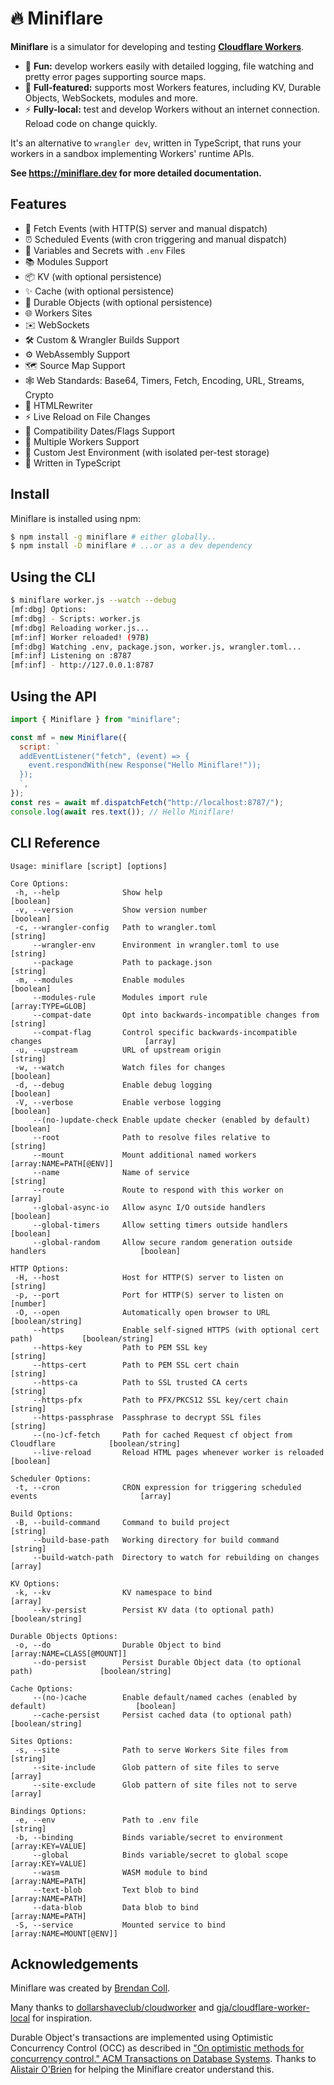 # 🔥 Miniflare

**Miniflare** is a simulator for developing and testing
[**Cloudflare Workers**](https://workers.cloudflare.com/).

- 🎉 **Fun:** develop workers easily with detailed logging, file watching and
  pretty error pages supporting source maps.
- 🔋 **Full-featured:** supports most Workers features, including KV, Durable
  Objects, WebSockets, modules and more.
- ⚡ **Fully-local:** test and develop Workers without an internet connection.
  Reload code on change quickly.

It's an alternative to `wrangler dev`, written in TypeScript, that runs your
workers in a sandbox implementing Workers' runtime APIs.

**See <https://miniflare.dev> for more detailed documentation.**

## Features

- 📨 Fetch Events (with HTTP(S) server and manual dispatch)
- ⏰ Scheduled Events (with cron triggering and manual dispatch)
- 🔑 Variables and Secrets with `.env` Files
- 📚 Modules Support
- 📦 KV (with optional persistence)
- ✨ Cache (with optional persistence)
- 📌 Durable Objects (with optional persistence)
- 🌐 Workers Sites
- ✉️ WebSockets
- 🛠 Custom & Wrangler Builds Support
- ⚙️ WebAssembly Support
- 🗺 Source Map Support
- 🕸 Web Standards: Base64, Timers, Fetch, Encoding, URL, Streams, Crypto
- 📄 HTMLRewriter
- ⚡️ Live Reload on File Changes
- 📅 Compatibility Dates/Flags Support
- 🔌 Multiple Workers Support
- 🤹 Custom Jest Environment (with isolated per-test storage)
- 💪 Written in TypeScript

## Install

Miniflare is installed using npm:

```sh
$ npm install -g miniflare # either globally..
$ npm install -D miniflare # ...or as a dev dependency
```

## Using the CLI

```sh
$ miniflare worker.js --watch --debug
[mf:dbg] Options:
[mf:dbg] - Scripts: worker.js
[mf:dbg] Reloading worker.js...
[mf:inf] Worker reloaded! (97B)
[mf:dbg] Watching .env, package.json, worker.js, wrangler.toml...
[mf:inf] Listening on :8787
[mf:inf] - http://127.0.0.1:8787
```

## Using the API

```js
import { Miniflare } from "miniflare";

const mf = new Miniflare({
  script: `
  addEventListener("fetch", (event) => {
    event.respondWith(new Response("Hello Miniflare!"));
  });
  `,
});
const res = await mf.dispatchFetch("http://localhost:8787/");
console.log(await res.text()); // Hello Miniflare!
```

## CLI Reference

```
Usage: miniflare [script] [options]

Core Options:
 -h, --help              Show help                                                           [boolean]
 -v, --version           Show version number                                                 [boolean]
 -c, --wrangler-config   Path to wrangler.toml                                                [string]
     --wrangler-env      Environment in wrangler.toml to use                                  [string]
     --package           Path to package.json                                                 [string]
 -m, --modules           Enable modules                                                      [boolean]
     --modules-rule      Modules import rule                                         [array:TYPE=GLOB]
     --compat-date       Opt into backwards-incompatible changes from                         [string]
     --compat-flag       Control specific backwards-incompatible changes                       [array]
 -u, --upstream          URL of upstream origin                                               [string]
 -w, --watch             Watch files for changes                                             [boolean]
 -d, --debug             Enable debug logging                                                [boolean]
 -V, --verbose           Enable verbose logging                                              [boolean]
     --(no-)update-check Enable update checker (enabled by default)                          [boolean]
     --root              Path to resolve files relative to                                    [string]
     --mount             Mount additional named workers                        [array:NAME=PATH[@ENV]]
     --name              Name of service                                                      [string]
     --route             Route to respond with this worker on                                  [array]
     --global-async-io   Allow async I/O outside handlers                                    [boolean]
     --global-timers     Allow setting timers outside handlers                               [boolean]
     --global-random     Allow secure random generation outside handlers                     [boolean]

HTTP Options:
 -H, --host              Host for HTTP(S) server to listen on                                 [string]
 -p, --port              Port for HTTP(S) server to listen on                                 [number]
 -O, --open              Automatically open browser to URL                            [boolean/string]
     --https             Enable self-signed HTTPS (with optional cert path)           [boolean/string]
     --https-key         Path to PEM SSL key                                                  [string]
     --https-cert        Path to PEM SSL cert chain                                           [string]
     --https-ca          Path to SSL trusted CA certs                                         [string]
     --https-pfx         Path to PFX/PKCS12 SSL key/cert chain                                [string]
     --https-passphrase  Passphrase to decrypt SSL files                                      [string]
     --(no-)cf-fetch     Path for cached Request cf object from Cloudflare            [boolean/string]
     --live-reload       Reload HTML pages whenever worker is reloaded                       [boolean]

Scheduler Options:
 -t, --cron              CRON expression for triggering scheduled events                       [array]

Build Options:
 -B, --build-command     Command to build project                                             [string]
     --build-base-path   Working directory for build command                                  [string]
     --build-watch-path  Directory to watch for rebuilding on changes                          [array]

KV Options:
 -k, --kv                KV namespace to bind                                                  [array]
     --kv-persist        Persist KV data (to optional path)                           [boolean/string]

Durable Objects Options:
 -o, --do                Durable Object to bind                             [array:NAME=CLASS[@MOUNT]]
     --do-persist        Persist Durable Object data (to optional path)               [boolean/string]

Cache Options:
     --(no-)cache        Enable default/named caches (enabled by default)                    [boolean]
     --cache-persist     Persist cached data (to optional path)                       [boolean/string]

Sites Options:
 -s, --site              Path to serve Workers Site files from                                [string]
     --site-include      Glob pattern of site files to serve                                   [array]
     --site-exclude      Glob pattern of site files not to serve                               [array]

Bindings Options:
 -e, --env               Path to .env file                                                    [string]
 -b, --binding           Binds variable/secret to environment                        [array:KEY=VALUE]
     --global            Binds variable/secret to global scope                       [array:KEY=VALUE]
     --wasm              WASM module to bind                                         [array:NAME=PATH]
     --text-blob         Text blob to bind                                           [array:NAME=PATH]
     --data-blob         Data blob to bind                                           [array:NAME=PATH]
 -S, --service           Mounted service to bind                              [array:NAME=MOUNT[@ENV]]
```

## Acknowledgements

Miniflare was created by [Brendan Coll](https://github.com/mrbbot).

Many thanks to
[dollarshaveclub/cloudworker](https://github.com/dollarshaveclub/cloudworker)
and
[gja/cloudflare-worker-local](https://github.com/gja/cloudflare-worker-local)
for inspiration.

Durable Object's transactions are implemented using Optimistic Concurrency
Control (OCC) as described in
["On optimistic methods for concurrency control." ACM Transactions on Database Systems](https://dl.acm.org/doi/10.1145/319566.319567).
Thanks to [Alistair O'Brien](https://github.com/johnyob) for helping the
Miniflare creator understand this.
